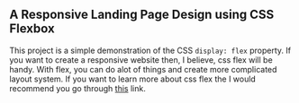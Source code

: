 ## A Responsive Landing Page Design using CSS Flexbox
This project is a simple demonstration of the CSS `display: flex` property. If you want to create a responsive website then, I believe, css flex will be handy. With flex, you can do alot of things and create more complicated layout system. If you want to learn more about css flex the I would recommend you go through [this](https://css-tricks.com/almanac/properties/t/transition/) link. <br />